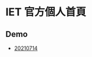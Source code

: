 # IET 官方個人首頁
## Demo
- [20210714](https://drive.google.com/file/d/1If-5QxJfZKITWWHSh49ROAPL46wjn0Mg/view?usp=sharing)